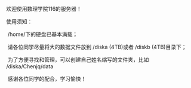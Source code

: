 欢迎使用数理学院116的服务器！



使用须知：

​    /home/下的硬盘已基本满载；

​    请各位同学尽量将大的数据文件放到 /diska (4TB)或者 /diskb (4TB)目录下；  

​    为了方便寻找和管理，可以创建自己姓名缩写的文件夹，比如 /diska/Chenjq/data

​    感谢各位同学的配合，学习愉快！